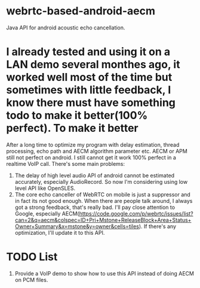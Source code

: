webrtc-based-android-aecm
=========================

  Java API for android acoustic echo cancellation.
  
  I already tested and using it on a LAN demo several monthes ago, it worked well most of the time but sometimes with little feedback, I know there must have something todo to make it better(100% perfect).
To make it better
=========================
  After a long time to optimize my program with delay estimation, thread processing, echo path and AECM algorithm parameter etc. AECM or APM still not perfect on android. I still cannot get it work 100% perfect in a realtime VoIP call. There's some main problems:
  1. The delay of high level audio API of android cannot be estimated accurately, especially AudioRecord. So now I'm considering using low level API like OpenSLES.
  2. The core echo canceller of WebRTC on mobile is just a suppressor and in fact its not good enough. When there are people talk around, I always got a strong feedback, that's really bad. I'll pay close attention to Google, especially AECM(https://code.google.com/p/webrtc/issues/list?can=2&q=aecm&colspec=ID+Pri+Mstone+ReleaseBlock+Area+Status+Owner+Summary&x=mstone&y=owner&cells=tiles). If there's any optimization, I'll update it to this API. 

TODO List
=========================
  1. Provide a VoIP demo to show how to use this API instead of doing AECM on PCM files.
